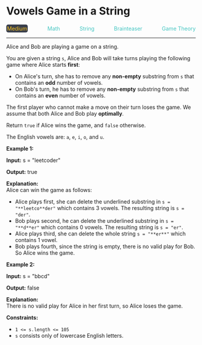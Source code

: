 # Vowels Game in a String

<div style="display: flex; justify-content: space-between; align-items: center">
<div style="color: #fac31d;
padding: 2px; background-color: #3a3f4b; border-radius: 5px;">Medium</div>
<div style="color: #46c6c2">Math</div>
<div style="color: #46c6c2">String</div>
<div style="color: #46c6c2">Brainteaser</div>
<div style="color: #46c6c2">Game Theory</div>
</div>

---

Alice and Bob are playing a game on a string.

You are given a string `s`, Alice and Bob will take turns playing the following game where Alice starts **first**:

*   On Alice's turn, she has to remove any **non-empty** substring from `s` that contains an **odd** number of vowels.
*   On Bob's turn, he has to remove any **non-empty** substring from `s` that contains an **even** number of vowels.

The first player who cannot make a move on their turn loses the game. We assume that both Alice and Bob play **optimally**.

Return `true` if Alice wins the game, and `false` otherwise.

The English vowels are: `a`, `e`, `i`, `o`, and `u`.

**Example 1:**

**Input:** s = "leetcoder"

**Output:** true

**Explanation:**  
Alice can win the game as follows:

*   Alice plays first, she can delete the underlined substring in `s = "**leetco**der"` which contains 3 vowels. The resulting string is `s = "der"`.
*   Bob plays second, he can delete the underlined substring in `s = "**d**er"` which contains 0 vowels. The resulting string is `s = "er"`.
*   Alice plays third, she can delete the whole string `s = "**er**"` which contains 1 vowel.
*   Bob plays fourth, since the string is empty, there is no valid play for Bob. So Alice wins the game.

**Example 2:**

**Input:** s = "bbcd"

**Output:** false

**Explanation:**  
There is no valid play for Alice in her first turn, so Alice loses the game.

**Constraints:**

*   `1 <= s.length <= 105`
*   `s` consists only of lowercase English letters.